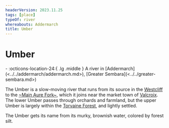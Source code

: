 ```yaml
---
headerVersion: 2023.11.25
tags: [place]
typeOf: river
whereabouts: Addermarch
title: Umber
---
```

# Umber
<div class="grid cards ext-narrow-margin ext-one-column" markdown>
-    :octicons-location-24:{ .lg .middle } A river in [Addermarch](<../../addermarch/addermarch.md>), [Greater Sembara](<../../greater-sembara.md>)  
</div>


The Umber is a slow-moving river that runs from its source in the [Westcliff](<../../addermarch/westcliff.md>) to the [~Main Aure Fork~](<./main-aure-fork.md>), which it joins near the market town of [Valcroix](<../../addermarch/valcroix.md>). The lower Umber passes through orchards and farmland, but the upper Umber is largely within the [Torvaine Forest](<../../addermarch/torvaine-forest.md>), and lightly settled. 

The Umber gets its name from its murky, brownish water, colored by forest silt.